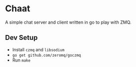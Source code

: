 # Chaat
A simple chat server and client written in go to play with ZMQ.

## Dev Setup
- Install `czmq` and `libsodium`
- `go get github.com/zeromq/goczmq`
- Run `make`
 
